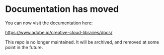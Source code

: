 # Documentation has moved

You can now visit the documentation here:

https://www.adobe.io/creative-cloud-libraries/docs/


This repo is no longer maintained. It will be archived, and removed at some point in the future.
